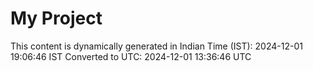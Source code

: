 # My Project

This content is dynamically generated in Indian Time (IST): 2024-12-01 19:06:46 IST
Converted to UTC: 2024-12-01 13:36:46 UTC
